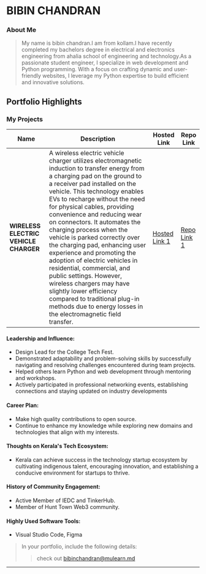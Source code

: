 # BIBIN CHANDRAN

### About Me

> My name is bibin chandran.I am from kollam.I have recently completed my bachelors degree in electrical and electronics engineering from ahalia school of
> engineering and technology.As a passionate student engineer, I specialize in web development and Python programming. With a focus on crafting dynamic and user-friendly websites, I leverage my Python expertise to build efficient and innovative solutions. 


## Portfolio Highlights

### My Projects

| Name                | Description                                                               | Hosted Link                              | Repo Link                                                      |
|---------------------|---------------------------------------------------------------------------|------------------------------------------|----------------------------------------------------------------|
| **WIRELESS ELECTRIC VEHICLE CHARGER**  | A wireless electric vehicle charger utilizes electromagnetic induction to transfer energy from a charging pad on the ground to a receiver pad installed on the vehicle. This technology enables EVs to recharge without the need for physical cables, providing convenience and reducing wear on connectors. It automates the charging process when the vehicle is parked correctly over the charging pad, enhancing user experience and promoting the adoption of electric vehicles in residential, commercial, and public settings. However, wireless chargers may have slightly lower efficiency compared to traditional plug-in methods due to energy losses in the electromagnetic field transfer.                                              | [Hosted Link 1](https://example.com)    | [Repo Link 1](https://github.com/username/project1)             |

#### Leadership and Influence:

- Design Lead for the College Tech Fest.
- Demonstrated adaptability and problem-solving skills by successfully navigating and resolving challenges encountered during team projects.
- Helped others learn Python and web development through mentoring and workshops.
- Actively participated in professional networking events, establishing connections and staying updated on industry developments

#### Career Plan:

- Make high quality contributions to open source. 
- Continue to enhance my knowledge while exploring new domains and technologies that align with my interests.

#### Thoughts on Kerala's Tech Ecosystem:

- Kerala can achieve success in the technology startup ecosystem by cultivating indigenous talent, encouraging innovation, and establishing a conducive environment for startups to thrive.

#### History of Community Engagement:

-  Active Member of IEDC and TinkerHub.
-  Member of Hunt Town Web3 community.

#### Highly Used Software Tools:

- Visual Studio Code, Figma

> In your portfolio, include the following details:
>> check out [bibinchandran@mulearn.md](./profiles/bibinchandran@mulearn.md) 

---
